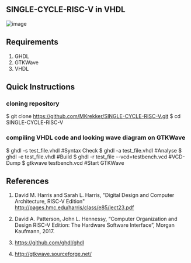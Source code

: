 ## SINGLE-CYCLE-RISC-V in VHDL

![image](https://user-images.githubusercontent.com/88595269/128730771-560da5b6-f33b-410c-bc03-2dc68f2c748e.png)

## Requirements

1. GHDL
2. GTKWave
3. VHDL

## Quick Instructions

### cloning repository

$ git clone https://github.com/MKrekker/SINGLE-CYCLE-RISC-V.git
$ cd  SINGLE-CYCLE-RISC-V

### compiling VHDL code and looking wave diagram on GTKWave

$ ghdl -s test_file.vhdl                 #Syntax Check
$ ghdl -a test_file.vhdl                 #Analyse
$ ghdl -e test_file.vhdl                 #Build 
$ ghdl -r test_file --vcd=testbench.vcd  #VCD-Dump
$ gtkwave testbench.vcd                  #Start GTKWave

## References

1. David M. Harris and Sarah L. Harris, "Digital Design and Computer Architecture, RISC-V Edition" 
http://pages.hmc.edu/harris/class/e85/lect23.pdf

2. David A. Patterson, John L. Hennessy, “Computer Organization and Design RISC-V Edition: The Hardware Software Interface”, Morgan Kaufmann, 2017.

3. https://github.com/ghdl/ghdl  

4. http://gtkwave.sourceforge.net/
